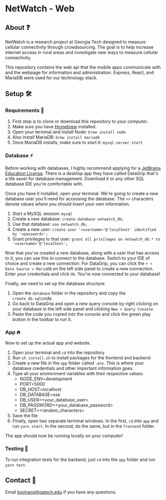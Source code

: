 # NetWatch - Web

## About ❓
NetWatch is a research project at Georgia Tech designed to measure cellular connectivity through crowdsourcing. The goal is to help increase internet access in rural areas and investigate new ways to measure cellular connectivity.

This repository contains the web api that the mobile apps communicate with and the webpage for information and administration. Express, React, and MariaDB were used for our technology stack.

## Setup 🛠

### Requirements 📝
1. First step is to clone or download this repository to your computer.
2. Make sure you have [Homebrew](https://brew.sh) installed.
3. Open your terminal and install Node: `brew install node`
4. Also install MariaDB: `brew install mariadb`
5. Once MariaDB installs, make sure to start it: `mysql.server start`

### Database ⚡️
Before working with databases, I highly recommend applying for a [JetBrains Education License](https://www.jetbrains.com/shop/eform/students). There is a desktop app they have called DataGrip that's a life saver for database management. Download it or any other SQL database IDE you're comfortable with.

Once you have it installed, open your terminal. We're going to create a new database user you'll need for accessing the database. The `<>` characters denote values where you should insert your own information.
1. Start a MySQL session: `mysql`
2. Create a new database: `create database netwatch_db;`
3. Use that database: `use netwatch_db;`
4. Create a new user: `create user '<username>'@'localhost' identified by '<password>';`
5. Grant privileges to that user: `grant all privileges on netwatch_db.* to '<username>'@'localhost';`

Now that you've created a new database, along with a user that has access to it, you can use this to connect to the database. Switch to your IDE of choice and create a new connection. For DataGrip, you can click the `+ > Data Source > MariaDB` on the left side panel to create a new connection. Enter your credentials and click `Ok`. You're now connected to your database!

Finally, we need to set up the database structure. 
1. Open the `database` folder in the repository and copy the `create_db.sql`code. 
2. Go back to DataGrip and open a new query console by right clicking on your database in the left side panel and clicking
`New > Query Console`
3. Paste the code you copied into the console and click the green play button in the toolbar to run it.

### App 🔥
Now to set up the actual app and website.
1. Open your terminal and `cd` into the repository
2. Run `sh install.sh` to install packages for the frontend and backend
3. Create a new file in the `app` folder called `.env`. This is where your database credentials and other important information goes.
4. Type all your environment variables with their respective values:
    - NODE_ENV=development
    - PORT=5000
    - DB_HOST=localhost
    - DB_DATABASE=sse
    - DB_USER=<your_database_user>
    - DB_PASSWORD=<your_database_password>
    - SECRET=<random_characters>
5. Save the file
6. Finally, open two separate terminal windows. In the first, `cd` into `app` and run `yarn start`. In the second, do the 
same, but in the `frontend` folder.

The app should now be running locally on your computer!

### Testing 🎯
To run integration tests for the backend, just `cd` into the `app` folder and run `yarn test`.

## Contact 📩
Email [koohang@gatech.edu](mailto:koohang@gatech.edu) if you have any questions.